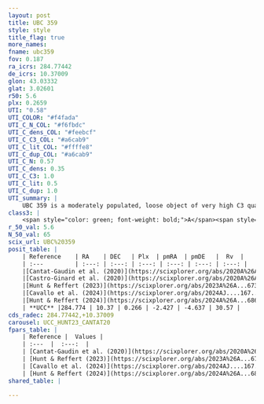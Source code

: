 ```yaml
---
layout: post
title: UBC 359
style: style
title_flag: true
more_names: 
fname: ubc359
fov: 0.187
ra_icrs: 284.77442
de_icrs: 10.37009
glon: 43.03332
glat: 3.02601
r50: 5.6
plx: 0.2659
UTI: "0.58"
UTI_COLOR: "#f4fada"
UTI_C_N_COL: "#f6fbdc"
UTI_C_dens_COL: "#feebcf"
UTI_C_C3_COL: "#a6cab9"
UTI_C_lit_COL: "#ffffe8"
UTI_C_dup_COL: "#a6cab9"
UTI_C_N: 0.57
UTI_C_dens: 0.35
UTI_C_C3: 1.0
UTI_C_lit: 0.5
UTI_C_dup: 1.0
UTI_summary: |
    UBC 359 is a moderately populated, loose object of very high C3 quality. It is moderately studied in the literature.
class3: |
    <span style="color: green; font-weight: bold;">A</span><span style="color: green; font-weight: bold;">A</span>
r_50_val: 5.6
N_50_val: 65
scix_url: UBC%20359
posit_table: |
    | Reference    | RA    | DEC   | Plx  | pmRA  | pmDE   |  Rv  |
    | :---         | :---: | :---: | :---: | :---: | :---: | :---: |
    |[Cantat-Gaudin et al. (2020)](https://scixplorer.org/abs/2020A%26A...640A...1C) | 284.793 | 10.342 | 0.274 | -2.465 | -4.626 | -- |
    |[Castro-Ginard et al. (2020)](https://scixplorer.org/abs/2020A%26A...635A..45C) | 284.771 | 10.334 | 0.278 | -2.435 | -4.62 | -- |
    |[Hunt & Reffert (2023)](https://scixplorer.org/abs/2023A%26A...673A.114H) | 284.778 | 10.364 | 0.269 | -2.398 | -4.621 | 31.221 |
    |[Cavallo et al. (2024)](https://scixplorer.org/abs/2024AJ....167...12C) | 284.774 | 10.376 | 0.269 | -- | -- | -- |
    |[Hunt & Reffert (2024)](https://scixplorer.org/abs/2024A%26A...686A..42H) | 284.778 | 10.364 | 0.269 | -2.398 | -4.621 | 31.221 |
    | **UCC** |284.774 | 10.37 | 0.266 | -2.427 | -4.637 | 30.57 | 
cds_radec: 284.77442,+10.37009
carousel: UCC_HUNT23_CANTAT20
fpars_table: |
    | Reference |  Values |
    | :---  |  :---:  |
    | [Cantat-Gaudin et al. (2020)](https://scixplorer.org/abs/2020A%26A...640A...1C) | `AVNN=3.02, DMNN=12.33, AgeNN=7.93` |
    | [Hunt & Reffert (2023)](https://scixplorer.org/abs/2023A%26A...673A.114H) | `AV50=3.086, diffAV50=1.514, MOD50=12.553, logAge50=8.036` |
    | [Cavallo et al. (2024)](https://scixplorer.org/abs/2024AJ....167...12C) | `AV50=3.06, dMod50=12.68, logAge50=8.06, [Fe/H]50=0.68` |
    | [Hunt & Reffert (2024)](https://scixplorer.org/abs/2024A%26A...686A..42H) | `MassJ=904.432` |
shared_table: |
    
---
```

